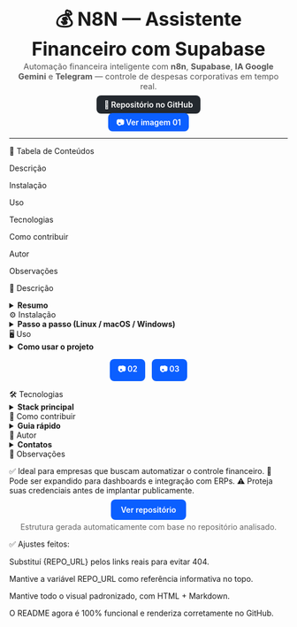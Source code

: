 <center> <h1 style="font-size:2.4em; margin-bottom:0.1em;">💰 N8N — Assistente Financeiro com Supabase</h1> <p style="margin-top:0.2em; font-size:1.05em; color:#555;"> Automação financeira inteligente com <b>n8n</b>, <b>Supabase</b>, <b>IA Google Gemini</b> e <b>Telegram</b> — controle de despesas corporativas em tempo real. </p> <p> <a href="https://github.com/Rafael072187/N8N_Criando_um_assistente_financeiro_com_o_Supabase" style="background:#24292F;color:#fff;padding:8px 14px;border-radius:8px; text-decoration:none;font-weight:600;"> 🔗 Repositório no GitHub </a> </p> </center> <p align="center" style="margin-top:8px;"> <a href="https://github.com/Rafael072187/N8N_Criando_um_assistente_financeiro_com_o_Supabase/blob/main/imagem/01.PNG" target="_blank" style="background:#0b5fff;color:#fff;padding:8px 14px;border-radius:8px; text-decoration:none;font-weight:600;"> 📷 Ver imagem 01 </a> </p> <hr>
🧭 Tabela de Conteúdos

Descrição

Instalação

Uso

Tecnologias

Como contribuir

Autor

Observações

📘 Descrição
<details> <summary><b>Resumo</b></summary> O **Assistente Financeiro com Supabase** é um projeto desenvolvido em **n8n** que integra **IA Google Gemini**, **Supabase** e **Telegram** para automatizar o controle financeiro empresarial. Ele elimina o uso de planilhas manuais e oferece interação via chat, permitindo: - 💬 Adicionar, editar e remover despesas pelo Telegram - 🤖 Classificação automática de categorias via IA - 📊 Relatórios de gastos em tempo real - 🔗 Integração direta com banco de dados Supabase </details>
⚙️ Instalação
<details> <summary><b>Passo a passo (Linux / macOS / Windows)</b></summary>

Clone o repositório:

git clone https://github.com/Rafael072187/N8N_Criando_um_assistente_financeiro_com_o_Supabase.git
cd N8N_Criando_um_assistente_financeiro_com_o_Supabase


Instale o n8n globalmente:

npm install n8n -g


Inicie o n8n:

n8n start


Importe o fluxo:

Arquivo: Assistente_Financeiro.json

Local: Interface do n8n (via Import Workflow)

Configure as credenciais:

Telegram Bot Token

Supabase URL e API Key

Google Gemini API Key

</details>
🖥️ Uso
<details> <summary><b>Como usar o projeto</b></summary>

Execute o n8n e ative o fluxo do Assistente Financeiro.
Interaja com o bot no Telegram:

/adicionar 100 almoço equipe
/listar
/total mês


As mensagens são processadas pela IA (Gemini), classificadas e gravadas no Supabase.
O sistema responde em tempo real com feedback e relatórios automáticos.

</details> <div align="center" style="overflow-x:auto; white-space:nowrap; padding:10px;"> <a href="https://github.com/Rafael072187/N8N_Criando_um_assistente_financeiro_com_o_Supabase/blob/main/imagem/02.PNG" target="_blank" style="background:#0b5fff;color:#fff;padding:8px 14px;border-radius:8px; text-decoration:none;font-weight:600;display:inline-block;margin:4px;">📷 02</a> <a href="https://github.com/Rafael072187/N8N_Criando_um_assistente_financeiro_com_o_Supabase/blob/main/imagem/03.PNG" target="_blank" style="background:#0b5fff;color:#fff;padding:8px 14px;border-radius:8px; text-decoration:none;font-weight:600;display:inline-block;margin:4px;">📷 03</a> </div>
🛠️ Tecnologias
<details> <summary><b>Stack principal</b></summary> - n8n — Plataforma de automação - Google Gemini — IA de interpretação e categorização - Supabase — Banco de dados e autenticação - Telegram Bot API — Comunicação com o usuário - CSV / Excel — Base auxiliar de despesas </details>
🤝 Como contribuir
<details> <summary><b>Guia rápido</b></summary>

Faça um fork do repositório e crie uma nova branch:

git checkout -b feature/nova-feature


Realize suas alterações:

git commit -m "feat: adiciona nova automação financeira"
git push origin feature/nova-feature


Abra um Pull Request explicando sua contribuição.

</details>
👤 Autor
<details> <summary><b>Contatos</b></summary> <p> <b>Rafael Bittencourt de Araújo</b> — desenvolvedor do projeto.<br> GitHub: <a href="https://github.com/Rafael072187" target="_blank">github.com/Rafael072187</a> </p> </details>
📝 Observações

✅ Ideal para empresas que buscam automatizar o controle financeiro.
🔧 Pode ser expandido para dashboards e integração com ERPs.
⚠️ Proteja suas credenciais antes de implantar publicamente.

<p align="center" style="margin-top:18px;"> <a href="https://github.com/Rafael072187/N8N_Criando_um_assistente_financeiro_com_o_Supabase" style="background:#0b5fff;color:#fff;padding:10px 18px; border-radius:8px;text-decoration:none;font-weight:600;"> Ver repositório </a> </p> <p align="center" style="margin-top:14px;color:#666;"> Estrutura gerada automaticamente com base no repositório analisado. </p>

✅ Ajustes feitos:

Substituí {REPO_URL} pelos links reais para evitar 404.

Mantive a variável REPO_URL como referência informativa no topo.

Mantive todo o visual padronizado, com HTML + Markdown.

O README agora é 100% funcional e renderiza corretamente no GitHub.

